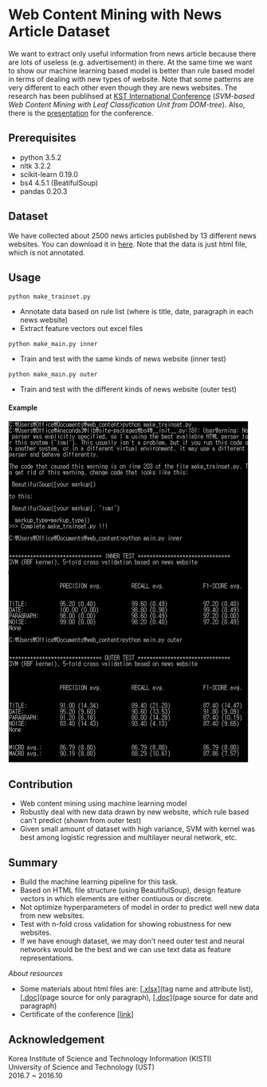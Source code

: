 # Web Content Mining with News Article Dataset
We want to extract only useful information from news article because there are lots of useless (e.g. advertisement) in there. At the same time we want to show our machine learning based model is better than rule based model in terms of dealing with new types of website. Note that some patterns are very different to each other even though they are news websites. The research has been publihsed at [KST International Conference](http://ieeexplore.ieee.org/document/7886134/) (*SVM-based Web Content Mining with Leaf Classification Unit from DOM-tree*). Also, there is the [presentation](https://1drv.ms/p/s!AllPqyV9kKUrgieYsNFYWKqCvjKo) for the conference. 


## Prerequisites
* python 3.5.2
* nltk 3.2.2
* scikit-learn 0.19.0
* bs4 4.5.1 (BeatifulSoup)
* pandas 0.20.3

## Dataset
We have collected about 2500 news articles published by 13 different news websites. You can download it in [here](https://drive.google.com/open?id=0By4RRGJEeCR5YjBiZVd2dkdQWms). Note that the data is just html file, which is not annotated. 

## Usage
```
python make_trainset.py
```
* Annotate data based on rule list (where is title, date, paragraph in each news website)
* Extract feature vectors out excel files
```
python make_main.py inner
```
* Train and test with the same kinds of news website (inner test) 
```
python make_main.py outer
```
* Train and test with the different kinds of news website (outer test)

#### Example
![](/assets/example.PNG)


## Contribution
* Web content mining using machine learning model
* Robustly deal with new data drawn by new website, which rule based can't predict (shown from outer test)
* Given small amount of dataset with high variance, SVM with kernel was best among logistic regression and multilayer neural network, etc. 

## Summary
* Build the machine learning pipeline for this task.
* Based on HTML file structure (using BeautifulSoup), design feature vectors in which elements are either contiuous or discrete.
* Not optimize hyperparameters of model in order to predict well new data from new websites.
* Test with n-fold cross validation for showing robustness for new websites.
* If we have enough dataset, we may don't need outer test and neural networks would be the best and we can use text data as feature representations. 

_About resources_
* Some materials about html files are: [[.xlsx]](https://1drv.ms/x/s!AllPqyV9kKUrg3qOK2DE7P-TSWW3)(tag name and attribute list), [[.doc]](https://1drv.ms/w/s!AllPqyV9kKUrg3mmTjb6YsLD_wzi)(page source for only paragraph), [[.doc]](https://1drv.ms/w/s!AllPqyV9kKUrg3sV7zNGUFPfNsvQ)(page source for date and paragraph)
* Certificate of the conference [[link]](https://github.com/gritmind/web-content-mining/blob/master/assets/certificate_of_contributions.pdf)

## Acknowledgement
Korea Institute of Science and Technology Information (KISTI) <br>
University of Science and Technology (UST) <br>
2016.7 ~ 2016.10

